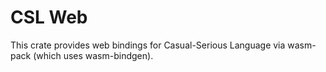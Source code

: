# CSL Web

This crate provides web bindings for Casual-Serious Language via wasm-pack (which uses wasm-bindgen).
